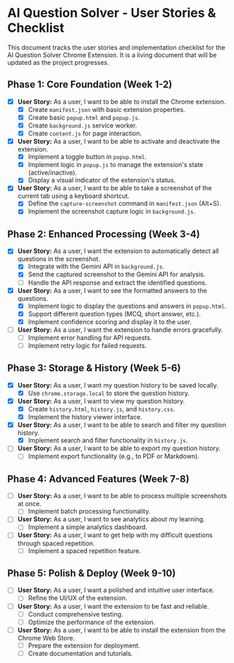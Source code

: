 # AI Question Solver - User Stories & Checklist

This document tracks the user stories and implementation checklist for the AI Question Solver Chrome Extension. It is a living document that will be updated as the project progresses.

## Phase 1: Core Foundation (Week 1-2)

*   [x] **User Story:** As a user, I want to be able to install the Chrome extension.
    *   [x] Create `manifest.json` with basic extension properties.
    *   [x] Create basic `popup.html` and `popup.js`.
    *   [x] Create `background.js` service worker.
    *   [x] Create `content.js` for page interaction.
*   [x] **User Story:** As a user, I want to be able to activate and deactivate the extension.
    *   [x] Implement a toggle button in `popup.html`.
    *   [x] Implement logic in `popup.js` to manage the extension's state (active/inactive).
    *   [x] Display a visual indicator of the extension's status.
*   [x] **User Story:** As a user, I want to be able to take a screenshot of the current tab using a keyboard shortcut.
    *   [x] Define the `capture-screenshot` command in `manifest.json` (Alt+S).
    *   [x] Implement the screenshot capture logic in `background.js`.

## Phase 2: Enhanced Processing (Week 3-4)

*   [x] **User Story:** As a user, I want the extension to automatically detect all questions in the screenshot.
    *   [x] Integrate with the Gemini API in `background.js`.
    *   [x] Send the captured screenshot to the Gemini API for analysis.
    *   [ ] Handle the API response and extract the identified questions.
*   [x] **User Story:** As a user, I want to see the formatted answers to the questions.
    *   [x] Implement logic to display the questions and answers in `popup.html`.
    *   [x] Support different question types (MCQ, short answer, etc.).
    *   [x] Implement confidence scoring and display it to the user.
*   [ ] **User Story:** As a user, I want the extension to handle errors gracefully.
    *   [ ] Implement error handling for API requests.
    *   [ ] Implement retry logic for failed requests.

## Phase 3: Storage & History (Week 5-6)

*   [x] **User Story:** As a user, I want my question history to be saved locally.
    *   [x] Use `chrome.storage.local` to store the question history.
*   [x] **User Story:** As a user, I want to view my question history.
    *   [x] Create `history.html`, `history.js`, and `history.css`.
    *   [x] Implement the history viewer interface.
*   [x] **User Story:** As a user, I want to be able to search and filter my question history.
    *   [x] Implement search and filter functionality in `history.js`.
*   [ ] **User Story:** As a user, I want to be able to export my question history.
    *   [ ] Implement export functionality (e.g., to PDF or Markdown).

## Phase 4: Advanced Features (Week 7-8)

*   [ ] **User Story:** As a user, I want to be able to process multiple screenshots at once.
    *   [ ] Implement batch processing functionality.
*   [ ] **User Story:** As a user, I want to see analytics about my learning.
    *   [ ] Implement a simple analytics dashboard.
*   [ ] **User Story:** As a user, I want to get help with my difficult questions through spaced repetition.
    *   [ ] Implement a spaced repetition feature.

## Phase 5: Polish & Deploy (Week 9-10)

*   [ ] **User Story:** As a user, I want a polished and intuitive user interface.
    *   [ ] Refine the UI/UX of the extension.
*   [ ] **User Story:** As a user, I want the extension to be fast and reliable.
    *   [ ] Conduct comprehensive testing.
    *   [ ] Optimize the performance of the extension.
*   [ ] **User Story:** As a user, I want to be able to install the extension from the Chrome Web Store.
    *   [ ] Prepare the extension for deployment.
    *   [ ] Create documentation and tutorials.
